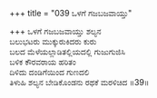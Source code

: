 +++
title = "039 ಒಳಗೆ ಗಜಬಜವಾಯ್ತು"

+++
ಒಳಗೆ ಗಜಬಜವಾಯ್ತು ಶಲ್ಯನ  
ಬಲುಭಟರು ಮುಕ್ಕುರುಕಿದರು ಕುರು  
ಬಲದ ಮೆಳೆಯಲ್ಲಾಡಿತಲ್ಲಿಯದಲ್ಲಿ ಗುಜುಗುಜಿಸಿ    
ಬಳಿಕ ಕೌರವರಾಯ ಹರಿತಂ  
ದಿಳಿದು ದಂಡಿಗೆಯಿಂದ ಗುಣದಲಿ  
ತಿಳುಹಿ ಶಲ್ಯನ ಬೇಡಿಕೊಂಡನು ರಥಕೆ ಮರಳಿಚಿದ       ॥39॥